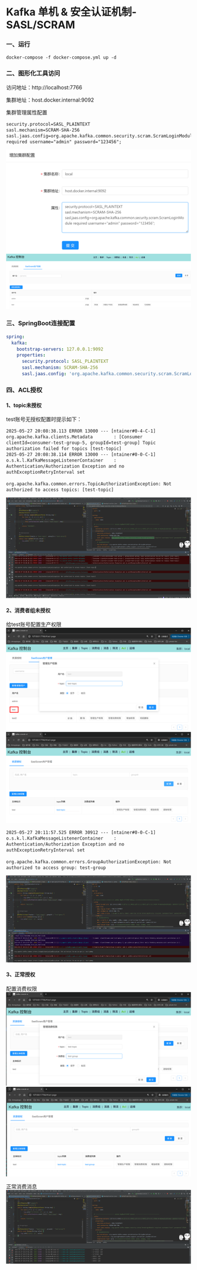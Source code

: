 # Kafka 单机 & 安全认证机制-SASL/SCRAM

### 一、运行

```shell
docker-compose -f docker-compose.yml up -d
```

### 二、图形化工具访问

访问地址：http://localhost:7766

集群地址：host.docker.internal:9092

集群管理属性配置

```
security.protocol=SASL_PLAINTEXT
sasl.mechanism=SCRAM-SHA-256
sasl.jaas.config=org.apache.kafka.common.security.scram.ScramLoginModule required username="admin" password="123456";
```

![](./images/run_1748287683883.png)
![](./images/run_1748287708676.png)

### 三、SpringBoot连接配置

```yaml
spring:
  kafka:
    bootstrap-servers: 127.0.0.1:9092
    properties:
      security.protocol: SASL_PLAINTEXT
      sasl.mechanism: SCRAM-SHA-256
      sasl.jaas.config: 'org.apache.kafka.common.security.scram.ScramLoginModule required username="test" password="123456";'
```

### 四、ACL授权

#### 1、topic未授权

test账号无授权配置时提示如下：

```shell
2025-05-27 20:08:38.113 ERROR 13000 --- [ntainer#0-4-C-1] org.apache.kafka.clients.Metadata        : [Consumer clientId=consumer-test-group-5, groupId=test-group] Topic authorization failed for topics [test-topic]
2025-05-27 20:08:38.114 ERROR 13000 --- [ntainer#0-0-C-1] o.s.k.l.KafkaMessageListenerContainer    : Authentication/Authorization Exception and no authExceptionRetryInterval set

org.apache.kafka.common.errors.TopicAuthorizationException: Not authorized to access topics: [test-topic]
```

![](./images/run_1748347783217.png)

#### 2、消费者组未授权

给test账号配置生产权限
![](./images/run_1748347883111.png)
![](./images/run_1748347899601.png)

```shell
2025-05-27 20:11:57.525 ERROR 30912 --- [ntainer#0-0-C-1] o.s.k.l.KafkaMessageListenerContainer    : Authentication/Authorization Exception and no authExceptionRetryInterval set

org.apache.kafka.common.errors.GroupAuthorizationException: Not authorized to access group: test-group
```

![](./images/run_1748348035475.png)

#### 3、正常授权

配置消费权限
![](./images/run_1748348158925.png)
![](./images/run_1748348276946.png)

正常消费消息
![](./images/run_1748348249858.png)
